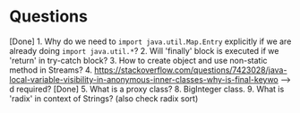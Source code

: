 # Questions

[Done] 1. Why do we need to `import java.util.Map.Entry` explicitly if we are already doing `import java.util.*`?
2. Will 'finally' block is executed if we 'return' in try-catch block?
3. How to create object and use non-static method in Streams?
4. https://stackoverflow.com/questions/7423028/java-local-variable-visibility-in-anonymous-inner-classes-why-is-final-keywo  --> d required?
[Done] 5. What is a proxy class?
8. BigInteger class.
9. What is 'radix' in context of Strings? (also check radix sort)